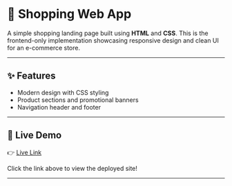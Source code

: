 # 🛒 Shopping Web App

A simple shopping landing page built using **HTML** and **CSS**. This is the frontend-only implementation showcasing responsive design and clean UI for an e-commerce store.

---

## ✨ Features


- Modern design with CSS styling
- Product sections and promotional banners
- Navigation header and footer

---

## 🚀 Live Demo

👉 [Live Link](https://buybeebytabish.netlify.app)


Click the link above to view the deployed site!

---
